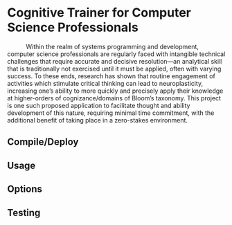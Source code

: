 # Cognitive Trainer for Computer Science Professionals

&nbsp;&nbsp;&nbsp;&nbsp;&nbsp;&nbsp;&nbsp;&nbsp;&nbsp;&nbsp;
Within the realm of systems programming and development, computer science professionals are regularly faced with intangible technical challenges that require accurate and decisive resolution—an analytical skill that is traditionally not exercised until it must be applied, often with varying success. To these ends, research has shown that routine engagement of activities which stimulate critical thinking can lead to neuroplasticity, increasing one’s ability to more quickly and precisely apply their knowledge at higher-orders of cognizance/domains of Bloom’s taxonomy. This project is one such proposed application to facilitate thought and ability development of this nature, requiring minimal time commitment, with the additional benefit of taking place in a zero-stakes environment.

## Compile/Deploy

## Usage

## Options

## Testing

